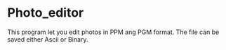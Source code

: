 # Photo_editor
This program let you edit photos in PPM ang PGM format. The file can be saved either Ascii or Binary.
